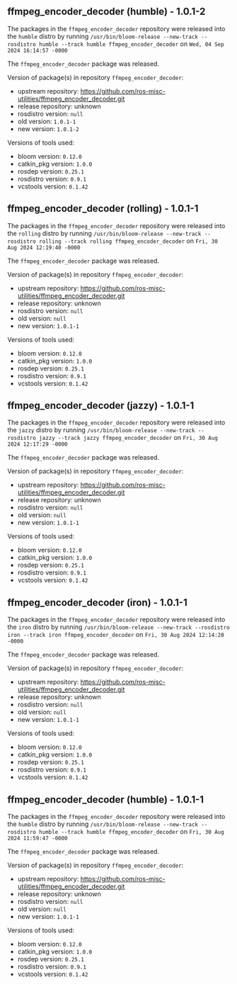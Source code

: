 ## ffmpeg_encoder_decoder (humble) - 1.0.1-2

The packages in the `ffmpeg_encoder_decoder` repository were released into the `humble` distro by running `/usr/bin/bloom-release --new-track --rosdistro humble --track humble ffmpeg_encoder_decoder` on `Wed, 04 Sep 2024 16:14:57 -0000`

The `ffmpeg_encoder_decoder` package was released.

Version of package(s) in repository `ffmpeg_encoder_decoder`:

- upstream repository: https://github.com/ros-misc-utilities/ffmpeg_encoder_decoder.git
- release repository: unknown
- rosdistro version: `null`
- old version: `1.0.1-1`
- new version: `1.0.1-2`

Versions of tools used:

- bloom version: `0.12.0`
- catkin_pkg version: `1.0.0`
- rosdep version: `0.25.1`
- rosdistro version: `0.9.1`
- vcstools version: `0.1.42`


## ffmpeg_encoder_decoder (rolling) - 1.0.1-1

The packages in the `ffmpeg_encoder_decoder` repository were released into the `rolling` distro by running `/usr/bin/bloom-release --new-track --rosdistro rolling --track rolling ffmpeg_encoder_decoder` on `Fri, 30 Aug 2024 12:19:40 -0000`

The `ffmpeg_encoder_decoder` package was released.

Version of package(s) in repository `ffmpeg_encoder_decoder`:

- upstream repository: https://github.com/ros-misc-utilities/ffmpeg_encoder_decoder.git
- release repository: unknown
- rosdistro version: `null`
- old version: `null`
- new version: `1.0.1-1`

Versions of tools used:

- bloom version: `0.12.0`
- catkin_pkg version: `1.0.0`
- rosdep version: `0.25.1`
- rosdistro version: `0.9.1`
- vcstools version: `0.1.42`


## ffmpeg_encoder_decoder (jazzy) - 1.0.1-1

The packages in the `ffmpeg_encoder_decoder` repository were released into the `jazzy` distro by running `/usr/bin/bloom-release --new-track --rosdistro jazzy --track jazzy ffmpeg_encoder_decoder` on `Fri, 30 Aug 2024 12:17:29 -0000`

The `ffmpeg_encoder_decoder` package was released.

Version of package(s) in repository `ffmpeg_encoder_decoder`:

- upstream repository: https://github.com/ros-misc-utilities/ffmpeg_encoder_decoder.git
- release repository: unknown
- rosdistro version: `null`
- old version: `null`
- new version: `1.0.1-1`

Versions of tools used:

- bloom version: `0.12.0`
- catkin_pkg version: `1.0.0`
- rosdep version: `0.25.1`
- rosdistro version: `0.9.1`
- vcstools version: `0.1.42`


## ffmpeg_encoder_decoder (iron) - 1.0.1-1

The packages in the `ffmpeg_encoder_decoder` repository were released into the `iron` distro by running `/usr/bin/bloom-release --new-track --rosdistro iron --track iron ffmpeg_encoder_decoder` on `Fri, 30 Aug 2024 12:14:20 -0000`

The `ffmpeg_encoder_decoder` package was released.

Version of package(s) in repository `ffmpeg_encoder_decoder`:

- upstream repository: https://github.com/ros-misc-utilities/ffmpeg_encoder_decoder.git
- release repository: unknown
- rosdistro version: `null`
- old version: `null`
- new version: `1.0.1-1`

Versions of tools used:

- bloom version: `0.12.0`
- catkin_pkg version: `1.0.0`
- rosdep version: `0.25.1`
- rosdistro version: `0.9.1`
- vcstools version: `0.1.42`


## ffmpeg_encoder_decoder (humble) - 1.0.1-1

The packages in the `ffmpeg_encoder_decoder` repository were released into the `humble` distro by running `/usr/bin/bloom-release --new-track --rosdistro humble --track humble ffmpeg_encoder_decoder` on `Fri, 30 Aug 2024 11:59:47 -0000`

The `ffmpeg_encoder_decoder` package was released.

Version of package(s) in repository `ffmpeg_encoder_decoder`:

- upstream repository: https://github.com/ros-misc-utilities/ffmpeg_encoder_decoder.git
- release repository: unknown
- rosdistro version: `null`
- old version: `null`
- new version: `1.0.1-1`

Versions of tools used:

- bloom version: `0.12.0`
- catkin_pkg version: `1.0.0`
- rosdep version: `0.25.1`
- rosdistro version: `0.9.1`
- vcstools version: `0.1.42`


